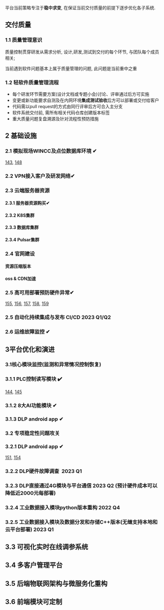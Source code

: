 平台当前策略专注于**稳中求变**, 在保证当前交付质量的前提下逐步优化各子系统.

## 交付质量

### 1.1 质量管理意识

质量控制贯穿研发从需求分析, 设计,研发,测试到交付的每个环节, 与团队每个成员相关;

当前遇到软件问题基本上属于质量管理的问题, 此问题是当前重中之重

### 1.2 轻软件质量管理流程

*   每个研发环节需要方案(设计文档或专题小会)讨论、评审通过后方可实施
*   变更或新功能要求自测及在内网环境**集成测试验收**后方可以部署或交付给客户
*   代码需以pull request的方式由同行评审后方可合入主分支
*   软件系统交付前, 需所有相关代码仓库创建版本标签
*   重大质量问题复盘溯源及针对流程性预防措施

## 2 基础设施

### 2.1 模拟现场WINCC及点位数据库环境 ✔

[143](https://op.hubstack.cn/projects/ji-zhu-ren-wu/work_packages/143/activity), [148](https://op.hubstack.cn/projects/ji-zhu-ren-wu/work_packages/148/activity)

### 2.2 VPN接入客户及研发网络✔

### 2.3 云端服务器资源

#### 2.3.1 服务器资源购买✔

#### 2.3.2 K8S集群

#### 2.3.3 数据库集群

#### 2.3.4 Pulsar集群

### 2.4 官网建设

#### 资源压缩版本

#### oss &amp; CDN加速

### 2.5 高可用部署预防硬件异常✔

[155](https://op.hubstack.cn/projects/ji-zhu-ren-wu/work_packages/155/activity), [156](https://op.hubstack.cn/projects/ji-zhu-ren-wu/work_packages/156/activity), [157](https://op.hubstack.cn/projects/ji-zhu-ren-wu/work_packages/157/activity), [158](https://op.hubstack.cn/projects/ji-zhu-ren-wu/work_packages/158/activity), [159](https://op.hubstack.cn/projects/ji-zhu-ren-wu/work_packages/159/activity)

### 2.5 自动化持续集成与发布 CI/CD 2023 Q1/Q2

### 2.6 运维故障监控 ✔

## 3平台优化和演进

### 3.1核心模块监控(监测和异常情况**控制**恢复)

### 3.1.1 PLC控制读写模块 ✔

[144](https://op.hubstack.cn/projects/ji-zhu-ren-wu/work_packages/144/activity), [145](https://op.hubstack.cn/projects/ji-zhu-ren-wu/work_packages/145/activity)

### 3.1.2 8大AI功能模块 ✔

### 3.1.3 DLP android app ✔

### 3.2 专项稳定性问题攻关

### 3.2.1 DLP android app ✔

[151](https://op.hubstack.cn/projects/ji-zhu-ren-wu/work_packages/151/activity), [154](https://op.hubstack.cn/projects/ji-zhu-ren-wu/work_packages/154/activity)

### 3.2.2 DLP硬件故障调查  2023 Q1

### 3.2.3 DLP直接通过4G模块与平台通信 2023 Q2 (预计硬件成本可以降低近2000元每部署)

### 3.2.4 工业数据接入模块python版本重构 2022 Q4

### 3.2.5 工业数据接入模块及数据分发和存储C++版本(无缝支持本地和云平台部署) 2023 Q1

## 3.3 可视化实时在线调参系统

## 3.4 多客户管理平台

## 3.5 后端物联网架构与微服务化重构

## 3.6 前端模块可定制